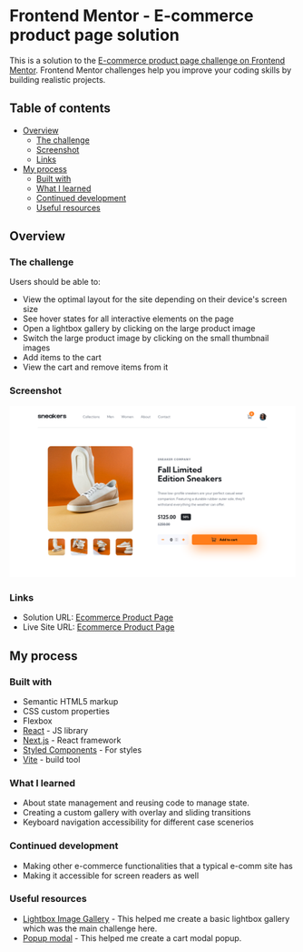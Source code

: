 # Frontend Mentor - E-commerce product page solution

This is a solution to the [E-commerce product page challenge on Frontend Mentor](https://www.frontendmentor.io/challenges/ecommerce-product-page-UPsZ9MJp6). Frontend Mentor challenges help you improve your coding skills by building realistic projects.

## Table of contents

- [Overview](#overview)
  - [The challenge](#the-challenge)
  - [Screenshot](#screenshot)
  - [Links](#links)
- [My process](#my-process)
  - [Built with](#built-with)
  - [What I learned](#what-i-learned)
  - [Continued development](#continued-development)
  - [Useful resources](#useful-resources)

## Overview

### The challenge

Users should be able to:

- View the optimal layout for the site depending on their device's screen size
- See hover states for all interactive elements on the page
- Open a lightbox gallery by clicking on the large product image
- Switch the large product image by clicking on the small thumbnail images
- Add items to the cart
- View the cart and remove items from it

### Screenshot

![](./screenshot.png)

### Links

- Solution URL: [Ecommerce Product Page](https://www.frontendmentor.io/solutions/responsive-ecommerce-product-page-with-lightbox-using-scssjs-5n6Zg-Ln9E)
- Live Site URL: [Ecommerce Product Page](https://fem-ecommerce-product-page-black.vercel.app/)

## My process

### Built with

- Semantic HTML5 markup
- CSS custom properties
- Flexbox
- [React](https://reactjs.org/) - JS library
- [Next.js](https://nextjs.org/) - React framework
- [Styled Components](https://styled-components.com/) - For styles
- [Vite](https://vite.dev/guide/) - build tool

### What I learned

- About state management and reusing code to manage state.
- Creating a custom gallery with overlay and sliding transitions
- Keyboard navigation accessibility for different case scenerios

### Continued development

- Making other e-commerce functionalities that a typical e-comm site has
- Making it accessible for screen readers as well

### Useful resources

- [Lightbox Image Gallery](https://www.youtube.com/watch?v=_h6iT2UnyVs) - This helped me create a basic lightbox gallery which was the main challenge here.
- [Popup modal](https://www.youtube.com/watch?v=r8BfBtB51uw) - This helped me create a cart modal popup.
